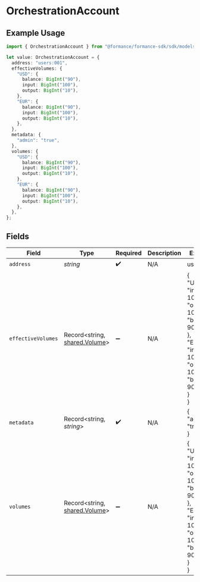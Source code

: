 # OrchestrationAccount

## Example Usage

```typescript
import { OrchestrationAccount } from "@formance/formance-sdk/sdk/models/shared";

let value: OrchestrationAccount = {
  address: "users:001",
  effectiveVolumes: {
    "USD": {
      balance: BigInt("90"),
      input: BigInt("100"),
      output: BigInt("10"),
    },
    "EUR": {
      balance: BigInt("90"),
      input: BigInt("100"),
      output: BigInt("10"),
    },
  },
  metadata: {
    "admin": "true",
  },
  volumes: {
    "USD": {
      balance: BigInt("90"),
      input: BigInt("100"),
      output: BigInt("10"),
    },
    "EUR": {
      balance: BigInt("90"),
      input: BigInt("100"),
      output: BigInt("10"),
    },
  },
};
```

## Fields

| Field                                                                                                          | Type                                                                                                           | Required                                                                                                       | Description                                                                                                    | Example                                                                                                        |
| -------------------------------------------------------------------------------------------------------------- | -------------------------------------------------------------------------------------------------------------- | -------------------------------------------------------------------------------------------------------------- | -------------------------------------------------------------------------------------------------------------- | -------------------------------------------------------------------------------------------------------------- |
| `address`                                                                                                      | *string*                                                                                                       | :heavy_check_mark:                                                                                             | N/A                                                                                                            | users:001                                                                                                      |
| `effectiveVolumes`                                                                                             | Record<string, [shared.Volume](../../../sdk/models/shared/volume.md)>                                          | :heavy_minus_sign:                                                                                             | N/A                                                                                                            | {<br/>"USD": {<br/>"input": 100,<br/>"output": 10,<br/>"balance": 90<br/>},<br/>"EUR": {<br/>"input": 100,<br/>"output": 10,<br/>"balance": 90<br/>}<br/>} |
| `metadata`                                                                                                     | Record<string, *string*>                                                                                       | :heavy_check_mark:                                                                                             | N/A                                                                                                            | {<br/>"admin": "true"<br/>}                                                                                    |
| `volumes`                                                                                                      | Record<string, [shared.Volume](../../../sdk/models/shared/volume.md)>                                          | :heavy_minus_sign:                                                                                             | N/A                                                                                                            | {<br/>"USD": {<br/>"input": 100,<br/>"output": 10,<br/>"balance": 90<br/>},<br/>"EUR": {<br/>"input": 100,<br/>"output": 10,<br/>"balance": 90<br/>}<br/>} |